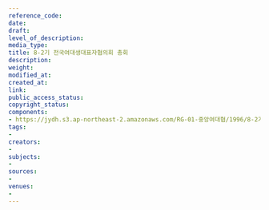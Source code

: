 ```yaml
---
reference_code: 
date: 
draft: 
level_of_description: 
media_type: 
title: 8-2기 전국여대생대표자협의회 총회
description: 
weight: 
modified_at: 
created_at: 
link: 
public_access_status: 
copyright_status: 
components:
- https://jydh.s3.ap-northeast-2.amazonaws.com/RG-01-중앙여대협/1996/8-2기+전국여대생대표자협의회+총회.pdf
tags:
- 
creators:
- 
subjects:
- 
sources:
- 
venues:
- 
---
```

